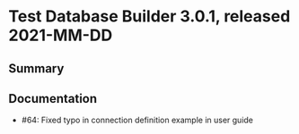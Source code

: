 # Test Database Builder 3.0.1, released 2021-MM-DD

## Summary

## Documentation

* #64: Fixed typo in connection definition example in user guide

